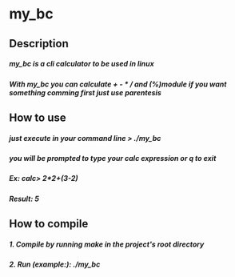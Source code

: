 # my_bc
## Description
##### my_bc is a cli calculator to be used in linux
##### With my_bc you can calculate + - * / and (%)module if you want something comming first just use parentesis

## How to use 
##### just execute in your command line > ./my_bc 
##### you will be prompted to type your calc expression or q to exit
##### Ex: calc> 2*2+(3-2)
##### Result: 5

## How to compile
##### 1. Compile by running make in the project's root directory
##### 2. Run (example:): ./my_bc
